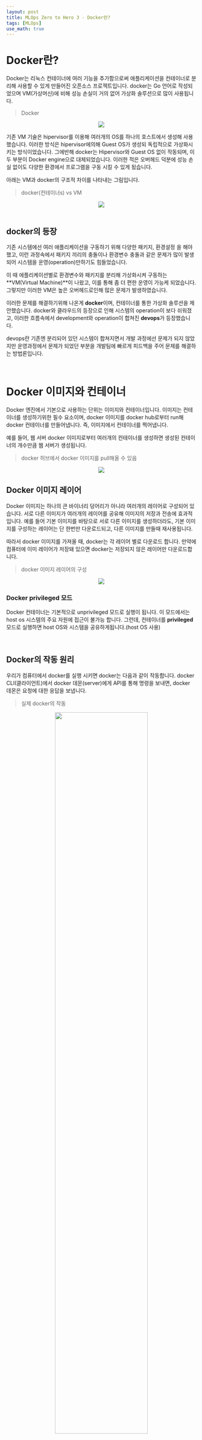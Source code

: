 ```yaml
---
layout: post
title: MLOps Zero to Hero 3 - Docker란?
tags: [MLOps]
use_math: true
---
```


# Docker란?

Docker는 리눅스 컨테이너에 여러 기능을 추가함으로써 애플리케이션을 컨테이너로 분리해 사용할 수 있게 만들어진 오픈소스 프로젝트입니다. docker는 Go 언어로 작성되었으며 VM(가상머신)에 비해 성능 손실이 거의 없어 가상화 솔루션으로 많이 사용됩니다. 

> Docker

<center><img src="https://raw.githubusercontent.com/docker-library/docs/c350af05d3fac7b5c3f6327ac82fe4d990d8729c/docker/logo.png"></center>

기존 VM 기술은 hipervisor를 이용해 여러개의 OS를 하나의 호스트에서 생성해 사용했습니다. 이러한 방식은 hipervisor에의해 Guest OS가 생성되 독립적으로 가상화시키는 방식이었습니다. 그에반해 docker는 Hipervisor와 Guest OS 없이 작동되며, 이 두 부분이 Docker engine으로 대체되었습니다. 이러한 적은 오버헤드 덕분에 성능 손실 없이도 다양한 환경에서 프로그램을 구동 시킬 수 있게 됬습니다.

아래는 VM과 docker의 구조적 차이를 나타내는 그림입니다. 

> docker(컨테이너s) vs VM

<center><img src="https://wiki.aquasec.com/download/attachments/2854029/docker-birthday-3-intro-to-docker-slides-18-638.jpg?version=1&modificationDate=1515522843003&api=v2"></center>

<br>

## docker의 등장

기존 시스템에선 여러 애플리케이션을 구동하기 위해 다양한 패키지, 환경설정 을 해야했고, 이런 과정속에서 패키지 끼리의 충돌이나 환경변수 충돌과 같은 문제가 많이 발생되어 시스템을 운영(operation)만하기도 힘들었습니다. 

이 때 에플리케이션별로 환경변수와 패키지를 분리해 가상화시켜 구동하는 **VM(Virtual Machine)**이 나왔고, 이를 통해 좀 더 편한 운영이 가능케 되었습니다. 그렇지만 이러한 VM은 높은 오버헤드로인해 많은 문제가 발생하였습니다. 

이러한 문제를 해결하기위해 나온게 **docker**이며, 컨테이너를 통한 가상화 솔루션을 제안했습니다. docker와 클라우드의 등장으로 인해 시스템의 operation이 보다 쉬워졌고, 이러한 흐름속에서 development와 operation이 합쳐진 **devops**가 등장했습니다. 

devops란 기존엔 분리되어 있던 시스템이 합쳐지면서 개발 과정에선 문제가 되지 않았지만 운영과정에서 문제가 되었던 부분을 개발팀에 빠르게 피드백을 주어 문제를 해결하는 방법론입니다.

<br>

# Docker 이미지와 컨테이너

Docker 엔진에서 기본으로 사용하는 단위는 이미지와 컨테이너입니다. 이미지는 컨테이너를 생성하기위한 필수 요소이며, docker 이미지를 docker hub로부터 run해 docker 컨테이너를 만들어냅니다. 즉, 이미지에서 컨테이너를 찍어냅니다.

예를 들어, 웹 서버 docker 이미지로부터 여러개의 컨테이너를 생성하면 생성된 컨테이너의 개수만큼 웹 서버가 생성됩니다.

> docker 허브에서 docker 이미지를 pull해올 수 있음

<center><img src="https://www.itzgeek.com/wp-content/uploads/2016/07/Building-Docker-Images.png"></center>

## Docker 이미지 레이어

Docker 이미지는 하나의 큰 바이너리 덩어리가 아니라 여러개의 레이어로 구성되어 있습니다. 서로 다른 이미지가 여러개의 레이어를 공유해 이미지의 저장과 전송에 효과적입니다. 예를 들어 기본 이미지를 바탕으로 서로 다른 이미지를 생성하더라도, 기본 이미지를 구성하는 레이어는 단 한번만 다운로드되고, 다른 이미지를 만들때 재사용됩니다.

따라서 docker 이미지를 가져올 때, docker는 각 레이어 별로 다운로드 합니다.  만약에 컴퓨터에 이미 레이어가 저장돼 있으면 docker는 저장되지 않은 레이어만 다운로드합니다.

> docker 이미지 레이어의 구성

<center><img src="https://static.packt-cdn.com/products/9781788992329/graphics/0ee3d4cf-2133-4143-a7c4-690274483841.png"></center>



### Docker privileged 모드

Docker 컨테이너는 기본적으로 unprivileged 모드로 실행이 됩니다. 이 모드에서는 host os 시스템의 주요 자원에 접근이 불가능 합니다. 그런데, 컨테이너를 **privileged** 모드로 실행하면 host OS와 시스템을 공유하게됩니다.(host OS 사용)

<br>

## Docker의 작동 원리

우리가 컴퓨터에서 docker를 실행 시키면 docker는 다음과 같이 작동합니다. docker CLI(클라이언트)에서 docker 데몬(server)에게 API를 통해 명령을 보내면, docker 데몬은 요청에 대한 응답을 보냅니다. 

> 실제 docker의 작동

<center><img src="https://nickjanetakis.com/assets/blog/dockers-architecture-6c296cdac053f794eabed5ddda5c04ba7110c746687a0e8b88ba6df919415175.jpg" width="70%"></center>

Docker 데몬은 호스트 운영 체제에서 실행되는 서비스입니다. 클라이언트로 가장 널리 사용되는 도구는 docker CLI이며, docker CLI는 docker 데몬과 통신 할 수있는 명령 도구입니다. Docker를 설치시 docker 데몬과 docker CLI 도구가 함께 제공됩니다.

아래는 실제 docker CLI에서 명령어를 보내 docker 데몬을 거쳐 이미지를 컨테이너로 생성해내는 과정을 나타냅니다. 만약 docker 데몬 이미지목록에 요청 이미지가 없다면, docker hub나 사설 registry로 부터 이미지를 다운로드 받아옵니다.

> docker는 server-clinet 구조

<center><img src="https://nickjanetakis.com/assets/blog/docker-client-host-registry-fc0858b5191e042ce19437fd6b52ba214d1e429bf646374f633598ebaac1a4ab.jpg"></center>

<br>

## 기본 Docker 명령어

Docker 이미지로부터 Docker 컨테이너를 생성하는 키워드는 **docker run**입니다. **docker run** 명령어를 통해 이미지를 읽어 컨테이너를 생성하고 실행합니다.  컨테이너 생성시 이름을 지어줘야 사용하기 편리하며, 이름을 짓지않는다면 랜덤으로 생성됩니다.

```shell
docker run <options> <이미지 이름> <command><args>

options:
	-h: 컨테이너 호스트 이름(컨테이너의 유저) 설정
	-t: tty 모드
	-i: interactive라는 뜻, 컨테이너와 상호적으로 주고 받음
	-d: detached 모드(docker cli 화면으로 들어가지 않음)
	-e: 컨테이너 내부의 환경변수 설정
	-v: docker 볼륨 공유 옵션
	-p: 컨테이너 포트 개방, 호스트 포트와 연결, -p [연결할 호스트의 포트번호]:[컨테이너 포트번호]
	-expose: 컨테이너 포트만 개방
    
	--link: 내부 IP 알 필요 없이 별명으로 접근
	--name: 컨테이너 이름 설정
	--privileged: privileged 모드로 실행
	
example:
	docker run -dit -p 8080:8080 --name <컨테이너 이름> <이미지 이름>
```

**docker start** 키워드를 이용하면 꺼져있는 컨테이너를 실행시킵니다.

```shell
docker start <컨테이너 이름>
```

**docker attach** 키워드를 이용하면 해당 컨테이너에 다시 접속합니다. docker 컨테이너가 실행 중인 상태여야 합니다. docker 컨테이너에 접속중인 상태에서 **exit**을 치면 해당 컨테이너를 종료하고 나옵니다. **Ctrl+q+p** 버튼을 누르면 docker 컨테이너 밖으로 이동되며, 해당 컨테이너는 계속 실행 상태입니다.

```shell
docker attach <컨테이너 이름>
```

**docker ps** 키워드를 이용하면 컨테이너 목록을 보여줍니다. 아무런 옵션이 없다면 현재 실행중인 컨테이너 목록을 보여줍니다.

```shell
docker ps <options>

options:
	-a: 전체 컨테이너 목록을 보여줍니다.
```

**docker images** 키워드를 이용하면 docker 이미지 목록을 보여줍니다.

```shell
docker images
```

**docker rm** 키워드를 이용해 컨테이너를 삭제 할 수 있습니다.

```
docker rm <컨테이너 이름>

options:
	-f: 실행 중인 컨테이너도 강제로 삭제 합니다.
```

<br>

# Docker network

컨테이너는 default로 bridge network가 설정되어 있으며, **etho0**과 **lo** 네트워크 인터페이스를 가집니다. 컨테이너는 내부 IP를 순차적으로 할당, 컨테이너가 재시작될 때마다 변경됩니다. 

그런데 docker에는 이외에도 다른 network 설정이 존재합니다.

<br>

## Bridge network

**Docker0**라는 호스트에 bridge가 설정되고 컨테이너에 대해 한 쌍의 veth 인터페이스가 생성됩니다. Veth 쌍의 한 쪽은 bridge에 연결된 호스트에 있고, 다른 쪽은 lo 인터페이스와 함께 컨테이너의 네임 스페이스 내부에 배치됩니다. 

> Bridge network

<center><img src="https://user-images.githubusercontent.com/31475037/103062980-3c8a5400-45f3-11eb-892f-d4e3d14a0269.png" width="80%"></center>



IP 주소는 bridge 네트워크의 컨테이너에 할당되고, 트래픽은 이 bridge를 통해 컨테이너로 라우팅됩니다. 컨테이너는 기본적으로 IP 주소를 통해 통신 할 수 있습니다.

<br>

## Host network

컨테이너 내부에서 호스트의 네트워크 스택을 사용합니다.

네트워크를 호스트로 설정하면 컨테이너가 호스트의 네트워크 스택을 공유하고, 호스트의 모든 인터페이스를 컨테이너에서 사용할 수 있습니다. 

기본 bridge network에 비해 host network는 호스트의 기본 네트워킹 스택을 사용하기 때문에 훨씬 더 나은 네트워킹 성능을 제공하는 반면, bridge는 docker 데몬을 통한 가상화를 한번 더 거쳐야합니다. 

<br>

## None network

컨테이너에 네트워크가 없습니다. 네트워크가 없으면 컨테이너가 외부 경로에서 접근 할 수 없습니다. 

<br>

## Container network

이름 또는 ID를 통해 지정된 다른 컨테이너의 네트워크 스택을 공유합니다. 

<br>

# dockerfile

Docker 이미지를 만드는 방법은 docker 허브에서 pull 받아오는 방법 말고도 있습니다. Docker 파일을 만든뒤, 빌드해 docker 이미지를 만드는 방법입니다. 

> docker 파일을 빌드해 이미지를 만들수도 있음

<center><img src="https://miro.medium.com/max/2520/1*p8k1b2DZTQEW_yf0hYniXw.png"></center>

> dockerfile 안에 들어가는 명령어

```dockerfile
FROM : 어떤 이미지를 기반으로 이미지를 생성할지 설정
MAINTAINER : 이미지를 생성한 사람의 정보 설정, 보통 이름, 이메일
RUN : FROM에서 설정한 이미지 위에서 명령을 실행합니다.
CMD : 컨테이너가 시작되었을 때 명령을 실행
EXPOSE : 호스트와 연결할 포트 번호 설정
WORKDIR : 실행 파일이 실행될 디렉토리
ENV : 환경변수 설정
ADD : 파일을 이미지에 추가
VOLUME : 디렉토리 내용을 컨테이너에 저장하지 않고, 호스트에 저장
USER : 명령을 실행할 사용자 계정 설정
```

이렇게 만들어진 dockerfile을 빌드하면 docker 이미지가 생성됩니다.

<br>

# NVIDIA-Docker

NVIDIA-docker을 사용하면 GPU 가속 docker 컨테이너를 빌드하고 실행할 수 있습니다. 컨테이너 런타임 라이브러리 및 NVIDIA GPU를 활용하도록 컨테이너를 자동으로 구성하는 유틸리티가 포함되어 있습니다. 

NVIDIA-docker를 사용하기 위해선 컴퓨터에 NVIDIA Graphic driver가 설치되어 있어야 합니다. 즉, NVIDIA-docker는 CUDA를 컨테이너 별로 만들 수 있는거지, driver를 버전별로 설치하진 못합니다. 다행히도 NVIDIA graphic driver를 최신버전으로 깔면 하위 버전은 호환이 되서 큰 문제는 없습니다. 

이렇게 깔린 NVIDIA-docker 위에 cuda 혹은 tensorflow나 pytorch를 버전별로 설치해 환경을 관리 할 수 있습니다.

> NVIDIA-docker

<center><img src="https://img1.daumcdn.net/thumb/R1280x0/?scode=mtistory2&fname=https%3A%2F%2Fk.kakaocdn.net%2Fdn%2Fc3NLSP%2Fbtqve5rtE1z%2FjlYxw033xN6QknkhXee5F0%2Fimg.png"></center>

[NVIDIA-docker](https://github.com/NVIDIA/nvidia-docker) 에서 자세한 설명을 해줍니다.

<br>

**참고 강의**

[서버 운영 시스템의 변화 과정](https://www.youtube.com/watch?v=WxzWXqTNdlw)

[What is docker](https://nickjanetakis.com/blog/understanding-how-the-docker-daemon-and-docker-cli-work-together)

[docker network](https://stackoverflow.com/questions/24319662/from-inside-of-a-docker-container-how-do-i-connect-to-the-localhost-of-the-mach)

[docker docs](https://docs.docker.com/engine/reference/run/#network-settings)